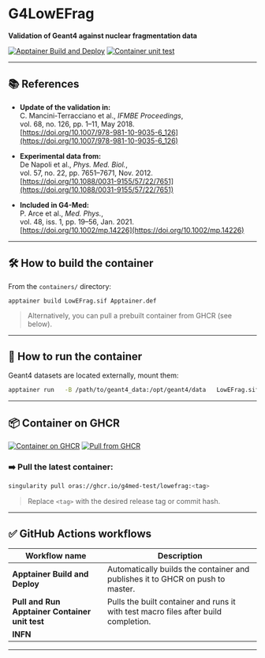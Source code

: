 # G4LowEFrag

**Validation of Geant4 against nuclear fragmentation data**

[![Apptainer Build and Deploy](https://github.com/G4Med-test/LowEFrag/actions/workflows/apptainer-build-deploy.yml/badge.svg)](https://github.com/G4Med-test/LowEFrag/actions/workflows/apptainer-build-deploy.yml)
[![Container unit test](https://github.com/G4Med-test/LowEFrag/actions/workflows/apptainer-run-unit.yml/badge.svg)](https://github.com/G4Med-test/LowEFrag/actions/workflows/apptainer-run-unit.yml)

---

## 📚 References

- **Update of the validation in:**  
  C. Mancini-Terracciano et al., *IFMBE Proceedings*,  
  vol. 68, no. 126, pp. 1–11, May 2018.  
  [https://doi.org/10.1007/978-981-10-9035-6_126](https://doi.org/10.1007/978-981-10-9035-6_126)

- **Experimental data from:**  
  De Napoli et al., *Phys. Med. Biol.*,  
  vol. 57, no. 22, pp. 7651–7671, Nov. 2012.  
  [https://doi.org/10.1088/0031-9155/57/22/7651](https://doi.org/10.1088/0031-9155/57/22/7651)

- **Included in G4-Med:**  
  P. Arce et al., *Med. Phys.*,  
  vol. 48, iss. 1, pp. 19–56, Jan. 2021.  
  [https://doi.org/10.1002/mp.14226](https://doi.org/10.1002/mp.14226)

---

## 🛠️ How to build the container

From the `containers/` directory:
```bash
apptainer build LowEFrag.sif Apptainer.def
```

> Alternatively, you can pull a prebuilt container from GHCR (see below).

---

## 🚀 How to run the container

Geant4 datasets are located externally, mount them:
```bash
apptainer run   -B /path/to/geant4_data:/opt/geant4/data   LowEFrag.sif <macrofile>
```

---

## 📦 Container on GHCR

[![Container on GHCR](https://img.shields.io/badge/Container-GHCR-blue?logo=github)](https://github.com/orgs/G4Med-test/packages?repo_name=LowEFrag)
[![Pull from GHCR](https://img.shields.io/badge/Pull%20from-ghcr.io-blueviolet?logo=github)](https://ghcr.io/)

### ➡️ Pull the latest container:
```bash
singularity pull oras://ghcr.io/g4med-test/lowefrag:<tag>
```
> Replace `<tag>` with the desired release tag or commit hash.

---

## ✅ GitHub Actions workflows
| Workflow name                      | Description                                        |
|------------------------------------|----------------------------------------------------|
| **Apptainer Build and Deploy**     | Automatically builds the container and publishes it to GHCR on push to master. |
| **Pull and Run Apptainer Container unit test** | Pulls the built container and runs it with test macro files after build completion. |
| **INFN** |

---
